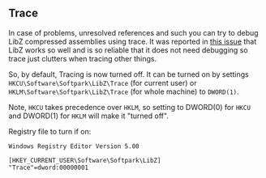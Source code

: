 ## Trace
In case of problems, unresolved references and such you can try to debug LibZ compressed assemblies using trace. It was reported in [this issue](https://libz.codeplex.com/workitem/3) that <joking>LibZ works so well and is so reliable</joking> that it does not need debugging so trace just clutters when tracing other things. 

So, by default, Tracing is now turned off.
It can be turned on by settings ```HKCU\Software\Softpark\LibZ\Trace``` (for current user) or ```HKLM\Software\Softpark\LibZ\Trace``` (for whole machine) to ```DWORD(1)```.

Note, ```HKCU``` takes precedence over ```HKLM```, so setting to DWORD(0) for ```HKCU``` and DWORD(1) for ```HKLM``` will make it "turned off".

Registry file to turn if on:
```
Windows Registry Editor Version 5.00

[HKEY_CURRENT_USER\Software\Softpark\LibZ]
"Trace"=dword:00000001
```
